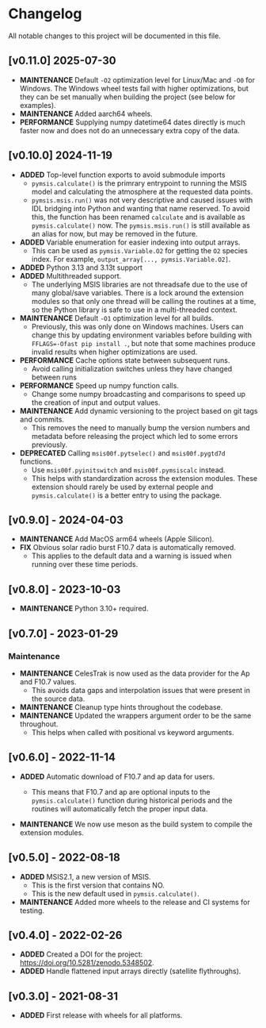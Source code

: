 # Changelog

All notable changes to this project will be documented in this file.

## [v0.11.0] 2025-07-30

- **MAINTENANCE** Default `-O2` optimization level for Linux/Mac and
  `-O0` for Windows. The Windows wheel tests fail with higher optimizations,
  but they can be set manually when building the project (see below for examples).
- **MAINTENANCE** Added aarch64 wheels.
- **PERFORMANCE** Supplying numpy datetime64 dates directly is much faster now and
  does not do an unnecessary extra copy of the data.

## [v0.10.0] 2024-11-19

- **ADDED** Top-level function exports to avoid submodule imports
  - `pymsis.calculate()` is the primrary entrypoint to running the MSIS
    model and calculating the atmosphere at the requested data points.
  - `pymsis.msis.run()` was not very descriptive and caused issues with IDL
    bridging into Python and wanting that name reserved. To avoid this, the
    function has been renamed `calculate` and is available as `pymsis.calculate()`
    now. The `pymsis.msis.run()` is still available as an alias for now, but
    may be removed in the future.
- **ADDED** Variable enumeration for easier indexing into output arrays.
  - This can be used as `pymsis.Variable.O2` for getting the `O2` species index.
    For example, `output_array[..., pymsis.Variable.O2]`.
- **ADDED** Python 3.13 and 3.13t support
- **ADDED** Multithreaded support.
  - The underlying MSIS libraries are not threadsafe due
    to the use of many global/save variables. There is a lock around the
    extension modules so that only one thread will be calling the routines
    at a time, so the Python library is safe to use in a multi-threaded context.
- **MAINTENANCE** Default `-O1` optimization level for all builds.
  - Previously, this
    was only done on Windows machines. Users can change this by updating
    environment variables before building with `FFLAGS=-Ofast pip install .`,
    but note that some machines produce invalid results when higher
    optimizations are used.
- **PERFORMANCE** Cache options state between subsequent runs.
  - Avoid calling initialization switches unless they have changed between runs
- **PERFORMANCE** Speed up numpy function calls.
  - Change some numpy broadcasting and comparisons to speed up the creation of
    input and output values.
- **MAINTENANCE** Add dynamic versioning to the project based on git tags and commits.
  - This removes the need to manually bump the version numbers and metadata before
    releasing the project which led to some errors previously.
- **DEPRECATED** Calling `msis00f.pytselec()` and `msis00f.pygtd7d` functions.
  - Use `msis00f.pyinitswitch` and `msis00f.pymsiscalc` instead.
  - This helps with standardization across the extension modules. These extension
    should rarely be used by external people and `pymsis.calculate()` is a better entry
    to using the package.

## [v0.9.0] - 2024-04-03

- **MAINTENANCE** Add MacOS arm64 wheels (Apple Silicon).
- **FIX** Obvious solar radio burst F10.7 data is automatically removed.
  - This applies to the default data and a warning is issued when running over
    these time periods.

## [v0.8.0] - 2023-10-03

- **MAINTENANCE** Python 3.10+ required.

## [v0.7.0] - 2023-01-29

### Maintenance

- **MAINTENANCE** CelesTrak is now used as the data provider for the Ap and F10.7 values.
  - This avoids data gaps and interpolation issues that were present in the source data.
- **MAINTENANCE** Cleanup type hints throughout the codebase.
- **MAINTENANCE** Updated the wrappers argument order to be the same throughout.
  - This helps when called with positional vs keyword arguments.

## [v0.6.0] - 2022-11-14

- **ADDED** Automatic download of F10.7 and ap data for users.
  - This means that F10.7 and ap are optional inputs to the `pymsis.calculate()`
    function during historical periods and the routines will automatically
    fetch the proper input data.

- **MAINTENANCE** We now use meson as the build system to compile the extension modules.

## [v0.5.0] - 2022-08-18

- **ADDED** MSIS2.1, a new version of MSIS.
  - This is the first version that contains NO.
  - This is the new default used in `pymsis.calculate()`.
- **MAINTENANCE** Added more wheels to the release and CI systems for testing.

## [v0.4.0] - 2022-02-26

- **ADDED** Created a DOI for the project: <https://doi.org/10.5281/zenodo.5348502>.
- **ADDED** Handle flattened input arrays directly (satellite flythroughs).

## [v0.3.0] - 2021-08-31

- **ADDED** First release with wheels for all platforms.
